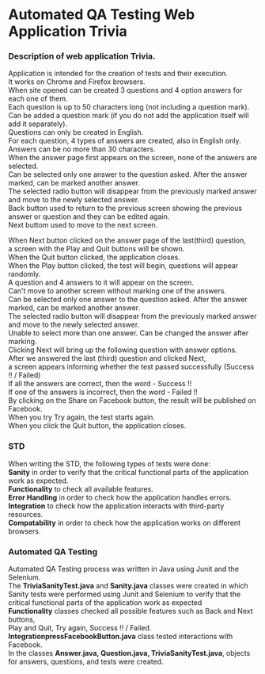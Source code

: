 # Automated QA Testing Web Application Trivia

<h3>Description of web application Trivia.</h3>
Application is intended for the creation of tests and their execution.</br>
It works on Chrome and Firefox browsers.</br>
When site opened can be created 3 questions and 4 option answers for each one of them.</br> 
Each question is up to 50 characters long (not including a question mark).</br>
Can be added a question mark (if you do not add the application itself will add it separately).</br>
Questions can only be created in English.</br>
For each question, 4 types of answers are created, also in English only.</br> 
Answers can be no more than 30 characters.</br>
When the answer page first appears on the screen, none of the answers are selected.</br>
Can be selected only one answer to the question asked. After the answer marked, can  be marked another answer.</br> 
The selected radio button will disappear from the previously marked answer and move to the newly selected answer.</br>
Back button used to return to the previous screen showing the previous answer or question and they can be edited again.</br>
Next buttom used to move to the next screen.</br>

When Next button clicked on the answer page of the last(third) question,</br> 
a screen with the Play and Quit buttons will be shown.</br>
When the Quit button clicked, the application closes.</br>
When the Play button clicked, the test will begin, questions will appear randomly.</br>
A question and 4 answers to it will appear on the screen.</br>
Can't move to another screen without marking one of the answers.</br>
Can be selected only one answer to the question asked. After the answer marked, can  be marked another answer.</br> 
The selected radio button will disappear from the previously marked answer and move to the newly selected answer.</br>
Unable to select more than one answer. Can be changed the answer after marking.</br>
Clicking Next will bring up the following question with answer options.</br>
After we answered the last (third) question and clicked Next,</br> 
a screen appears informing whether the test passed successfully (Success !! / Failed)</br>
If all the answers are correct, then the word - Success !!</br>
If one of the answers is incorrect, then the word - Failed !!</br>
By clicking on the Share on Facebook button, the result will be published on Facebook.</br>
When you try Try again, the test starts again.</br>
When you click the Quit button, the application closes.</br>

<h3>STD</h3>
When writing the STD, the following types of tests were done:</br>
<b>Sanity</b> in order to verify that the critical functional parts of the application work as expected.</br>
<b>Functionality</b> to check all available features.</br>
<b>Error Handling</b> in order to check how the application handles errors.</br>
<b>Integration</b> to check how the application interacts with third-party resources.</br>
<b>Compatability</b> in order to check how the application works on different browsers.</br>

<h3>Automated QA Testing</h3>
Automated QA Testing process was written in Java using Junit and the Selenium.</br>
The <b>TriviaSanityTest.java</b> and <b>Sanity.java</b> classes were created in which Sanity tests were performed using Junit and Selenium to verify that the critical functional parts of the application work as expected </br>
<b>Functionality</b> classes checked all possible features such as Back and Next buttons,</br> 
Play and Quit, Try again, Success !! / Failed.</br>
<b>IntegrationpressFacebookButton.java</b> class tested interactions with Facebook.</br>
In the classes <b>Answer.java, Question.java, TriviaSanityTest.java</b>, objects for answers, questions, and tests were created.
